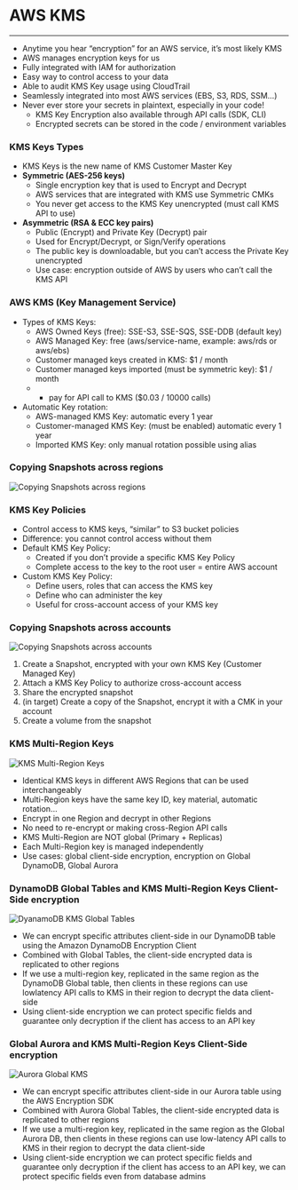 # AWS KMS

---
* Anytime you hear “encryption” for an AWS service, it’s most likely KMS
* AWS manages encryption keys for us
* Fully integrated with IAM for authorization
* Easy way to control access to your data
* Able to audit KMS Key usage using CloudTrail
* Seamlessly integrated into most AWS services (EBS, S3, RDS, SSM…)
* Never ever store your secrets in plaintext, especially in your code!
  * KMS Key Encryption also available through API calls (SDK, CLI)
  * Encrypted secrets can be stored in the code / environment variables
### KMS Keys Types
* KMS Keys is the new name of KMS Customer Master Key
* **Symmetric (AES-256 keys)**
  * Single encryption key that is used to Encrypt and Decrypt
  * AWS services that are integrated with KMS use Symmetric CMKs
  * You never get access to the KMS Key unencrypted (must call KMS API to use)
* **Asymmetric (RSA & ECC key pairs)**
  * Public (Encrypt) and Private Key (Decrypt) pair
  * Used for Encrypt/Decrypt, or Sign/Verify operations
  * The public key is downloadable, but you can’t access the Private Key unencrypted
  * Use case: encryption outside of AWS by users who can’t call the KMS API
### AWS KMS (Key Management Service)
* Types of KMS Keys:
  * AWS Owned Keys (free): SSE-S3, SSE-SQS, SSE-DDB (default key)
  * AWS Managed Key: free (aws/service-name, example: aws/rds or aws/ebs)
  * Customer managed keys created in KMS: $1 / month
  * Customer managed keys imported (must be symmetric key): $1 / month
  * + pay for API call to KMS ($0.03 / 10000 calls)
* Automatic Key rotation:
  * AWS-managed KMS Key: automatic every 1 year
  * Customer-managed KMS Key: (must be enabled) automatic every 1 year
  * Imported KMS Key: only manual rotation possible using alias
### Copying Snapshots across regions
![Copying Snapshots across regions](../Image/Copying_Snapshots_across_regions.png)
### KMS Key Policies
* Control access to KMS keys, “similar” to S3 bucket policies
* Difference: you cannot control access without them
* Default KMS Key Policy:
  * Created if you don’t provide a specific KMS Key Policy
  * Complete access to the key to the root user = entire AWS account
* Custom KMS Key Policy:
  * Define users, roles that can access the KMS key
  * Define who can administer the key
  * Useful for cross-account access of your KMS key
### Copying Snapshots across accounts
![Copying Snapshots across accounts](../Image/Copying_Snapshots_across_accounts.png)
1. Create a Snapshot, encrypted with your own KMS Key (Customer Managed Key)
2. Attach a KMS Key Policy to authorize cross-account access
3. Share the encrypted snapshot
4. (in target) Create a copy of the Snapshot, encrypt it with a CMK in your account
5. Create a volume from the snapshot
### KMS Multi-Region Keys
![KMS Multi-Region Keys](../Image/KMS_Multi_Region_keys.png)
* Identical KMS keys in different AWS Regions that can be used interchangeably
* Multi-Region keys have the same key ID, key material, automatic rotation…
* Encrypt in one Region and decrypt in other Regions
* No need to re-encrypt or making cross-Region API calls
* KMS Multi-Region are NOT global (Primary + Replicas)
* Each Multi-Region key is managed independently
* Use cases: global client-side encryption, encryption on Global DynamoDB, Global Aurora
### DynamoDB Global Tables and KMS Multi-Region Keys Client-Side encryption
![DyanamoDB KMS Global Tables](../Image/KMS_DynamoDB_Gloabal.png)
* We can encrypt specific attributes client-side in our DynamoDB table using the Amazon DynamoDB Encryption Client
* Combined with Global Tables, the client-side encrypted data is replicated to other regions
* If we use a multi-region key, replicated in the same region as the DynamoDB Global table, then clients in these regions can use lowlatency API calls to KMS in their region to decrypt the data client-side
* Using client-side encryption we can protect specific fields and guarantee only decryption if the client has access to an API key
### Global Aurora and KMS Multi-Region Keys Client-Side encryption
![Aurora Global KMS](../Image/Aurora_Gloabal_KMS.png)
* We can encrypt specific attributes client-side in our Aurora table using the AWS Encryption SDK
* Combined with Aurora Global Tables, the client-side encrypted data is replicated to other regions
* If we use a multi-region key, replicated in the same region as the Global Aurora DB, then clients in these regions can use low-latency API calls to KMS in their region to decrypt the data client-side
* Using client-side encryption we can protect specific fields and guarantee only decryption if the client has access to an API key, we can protect specific fields even from database admins